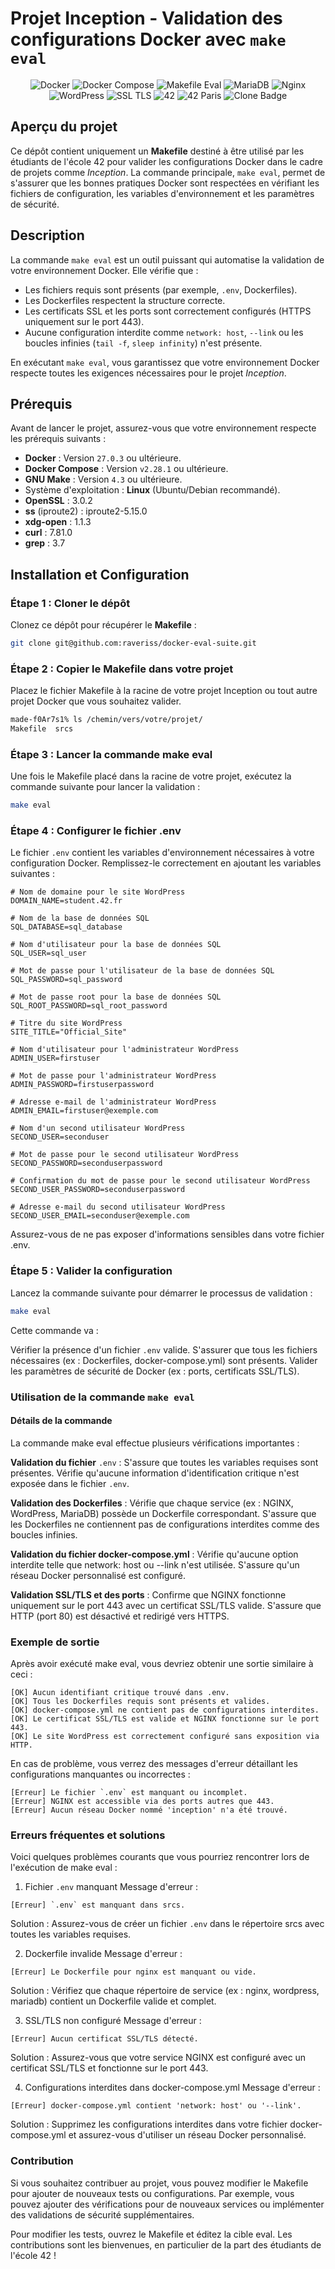 # Projet Inception - Validation des configurations Docker avec `make eval`

<div align="center">
  <img src="https://img.shields.io/badge/container-Docker-blue" alt="Docker">
  <img src="https://img.shields.io/badge/docker%20compose-v2.28.1-blue" alt="Docker Compose">
  <img src="https://img.shields.io/badge/makefile-eval-orange" alt="Makefile Eval">
  <img src="https://img.shields.io/badge/database-MariaDB-blue" alt="MariaDB">
  <img src="https://img.shields.io/badge/web%20server-Nginx-green" alt="Nginx">
  <img src="https://img.shields.io/badge/cms-WordPress-blueviolet" alt="WordPress">
  <img src="https://img.shields.io/badge/ssl-TLSv1.2%2Fv1.3-brightgreen" alt="SSL TLS">
  <img src="https://img.shields.io/badge/school-42-green" alt="42">
  <img src="https://img.shields.io/badge/42-Paris-blue" alt="42 Paris">
  <img src="https://visitor-badge.laobi.icu/badge?page_id=raveriss.mon-projet" alt="Clone Badge">

</div>

## Aperçu du projet

Ce dépôt contient uniquement un **Makefile** destiné à être utilisé par les étudiants de l'école 42 pour valider les configurations Docker dans le cadre de projets comme *Inception*. La commande principale, `make eval`, permet de s'assurer que les bonnes pratiques Docker sont respectées en vérifiant les fichiers de configuration, les variables d'environnement et les paramètres de sécurité.


## Description

La commande `make eval` est un outil puissant qui automatise la validation de votre environnement Docker. Elle vérifie que :
- Les fichiers requis sont présents (par exemple, `.env`, Dockerfiles).
- Les Dockerfiles respectent la structure correcte.
- Les certificats SSL et les ports sont correctement configurés (HTTPS uniquement sur le port 443).
- Aucune configuration interdite comme `network: host`, `--link` ou les boucles infinies (`tail -f`, `sleep infinity`) n'est présente.

En exécutant `make eval`, vous garantissez que votre environnement Docker respecte toutes les exigences nécessaires pour le projet *Inception*.

## Prérequis

Avant de lancer le projet, assurez-vous que votre environnement respecte les prérequis suivants :

- **Docker** : Version `27.0.3` ou ultérieure.
- **Docker Compose** : Version `v2.28.1` ou ultérieure.
- **GNU Make** : Version `4.3` ou ultérieure.
- Système d'exploitation : **Linux** (Ubuntu/Debian recommandé).
- **OpenSSL** : 3.0.2
- **ss** (iproute2) : iproute2-5.15.0
- **xdg-open** : 1.1.3
- **curl** : 7.81.0
- **grep** : 3.7

## Installation et Configuration

### Étape 1 : Cloner le dépôt


Clonez ce dépôt pour récupérer le **Makefile** :
```bash
git clone git@github.com:raveriss/docker-eval-suite.git
```

### Étape 2 : Copier le Makefile dans votre projet
Placez le fichier Makefile à la racine de votre projet Inception ou tout autre projet Docker que vous souhaitez valider.

```bash
made-f0Ar7s1% ls /chemin/vers/votre/projet/
Makefile  srcs
```

### Étape 3 : Lancer la commande make eval
Une fois le Makefile placé dans la racine de votre projet, exécutez la commande suivante pour lancer la validation :

```bash
make eval
```

### Étape 4 : Configurer le fichier .env
Le fichier `.env` contient les variables d'environnement nécessaires à votre configuration Docker. Remplissez-le correctement en ajoutant les variables suivantes :

```env
# Nom de domaine pour le site WordPress
DOMAIN_NAME=student.42.fr

# Nom de la base de données SQL
SQL_DATABASE=sql_database

# Nom d'utilisateur pour la base de données SQL
SQL_USER=sql_user

# Mot de passe pour l'utilisateur de la base de données SQL
SQL_PASSWORD=sql_password

# Mot de passe root pour la base de données SQL
SQL_ROOT_PASSWORD=sql_root_password

# Titre du site WordPress
SITE_TITLE="Official_Site"

# Nom d'utilisateur pour l'administrateur WordPress
ADMIN_USER=firstuser

# Mot de passe pour l'administrateur WordPress
ADMIN_PASSWORD=firstuserpassword

# Adresse e-mail de l'administrateur WordPress
ADMIN_EMAIL=firstuser@exemple.com

# Nom d'un second utilisateur WordPress
SECOND_USER=seconduser

# Mot de passe pour le second utilisateur WordPress
SECOND_PASSWORD=seconduserpassword

# Confirmation du mot de passe pour le second utilisateur WordPress
SECOND_USER_PASSWORD=seconduserpassword

# Adresse e-mail du second utilisateur WordPress
SECOND_USER_EMAIL=seconduser@exemple.com
```
Assurez-vous de ne pas exposer d'informations sensibles dans votre fichier .env.

### Étape 5 : Valider la configuration
Lancez la commande suivante pour démarrer le processus de validation :

```bash
make eval
```
Cette commande va :

Vérifier la présence d'un fichier `.env` valide.
S'assurer que tous les fichiers nécessaires (ex : Dockerfiles, docker-compose.yml) sont présents.
Valider les paramètres de sécurité de Docker (ex : ports, certificats SSL/TLS).
### Utilisation de la commande `make eval`
#### Détails de la commande
La commande make eval effectue plusieurs vérifications importantes :

**Validation du fichier** `.env` :
S'assure que toutes les variables requises sont présentes.
Vérifie qu'aucune information d'identification critique n'est exposée dans le fichier `.env`.

**Validation des Dockerfiles** :
Vérifie que chaque service (ex : NGINX, WordPress, MariaDB) possède un Dockerfile correspondant.
S'assure que les Dockerfiles ne contiennent pas de configurations interdites comme des boucles infinies.

**Validation du fichier docker-compose.yml** :
Vérifie qu'aucune option interdite telle que network: host ou --link n'est utilisée.
S'assure qu'un réseau Docker personnalisé est configuré.

**Validation SSL/TLS et des ports** :
Confirme que NGINX fonctionne uniquement sur le port 443 avec un certificat SSL/TLS valide.
S'assure que HTTP (port 80) est désactivé et redirigé vers HTTPS.


### Exemple de sortie
Après avoir exécuté make eval, vous devriez obtenir une sortie similaire à ceci :

```plaintext
[OK] Aucun identifiant critique trouvé dans .env.
[OK] Tous les Dockerfiles requis sont présents et valides.
[OK] docker-compose.yml ne contient pas de configurations interdites.
[OK] Le certificat SSL/TLS est valide et NGINX fonctionne sur le port 443.
[OK] Le site WordPress est correctement configuré sans exposition via HTTP.
```
En cas de problème, vous verrez des messages d'erreur détaillant les configurations manquantes ou incorrectes :

```plaintext
[Erreur] Le fichier `.env` est manquant ou incomplet.
[Erreur] NGINX est accessible via des ports autres que 443.
[Erreur] Aucun réseau Docker nommé 'inception' n'a été trouvé.
```
### Erreurs fréquentes et solutions
Voici quelques problèmes courants que vous pourriez rencontrer lors de l'exécution de make eval :

1. Fichier `.env` manquant
Message d'erreur :

```plaintext
[Erreur] `.env` est manquant dans srcs.
```
Solution : Assurez-vous de créer un fichier `.env` dans le répertoire srcs avec toutes les variables requises.


2. Dockerfile invalide
Message d'erreur :

```plaintext
[Erreur] Le Dockerfile pour nginx est manquant ou vide.
```
Solution : Vérifiez que chaque répertoire de service (ex : nginx, wordpress, mariadb) contient un Dockerfile valide et complet.


3. SSL/TLS non configuré
Message d'erreur :

```plaintext
[Erreur] Aucun certificat SSL/TLS détecté.
```
Solution : Assurez-vous que votre service NGINX est configuré avec un certificat SSL/TLS et fonctionne sur le port 443.


4. Configurations interdites dans docker-compose.yml
Message d'erreur :

```plaintext
[Erreur] docker-compose.yml contient 'network: host' ou '--link'.
```
Solution : Supprimez les configurations interdites dans votre fichier docker-compose.yml et assurez-vous d'utiliser un réseau Docker personnalisé.

### Contribution
Si vous souhaitez contribuer au projet, vous pouvez modifier le Makefile pour ajouter de nouveaux tests ou configurations. Par exemple, vous pouvez ajouter des vérifications pour de nouveaux services ou implémenter des validations de sécurité supplémentaires.

Pour modifier les tests, ouvrez le Makefile et éditez la cible eval. Les contributions sont les bienvenues, en particulier de la part des étudiants de l'école 42 !
